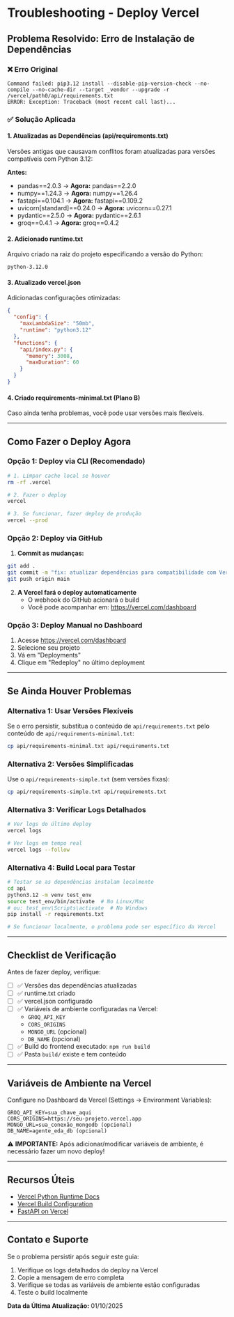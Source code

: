 # Troubleshooting - Deploy Vercel

## Problema Resolvido: Erro de Instalação de Dependências

### ❌ Erro Original
```
Command failed: pip3.12 install --disable-pip-version-check --no-compile --no-cache-dir --target _vendor --upgrade -r /vercel/path0/api/requirements.txt
ERROR: Exception: Traceback (most recent call last)...
```

### ✅ Solução Aplicada

#### 1. Atualizadas as Dependências (api/requirements.txt)
Versões antigas que causavam conflitos foram atualizadas para versões compatíveis com Python 3.12:

**Antes:**
- pandas==2.0.3 → **Agora:** pandas==2.2.0
- numpy==1.24.3 → **Agora:** numpy==1.26.4
- fastapi==0.104.1 → **Agora:** fastapi==0.109.2
- uvicorn[standard]==0.24.0 → **Agora:** uvicorn==0.27.1
- pydantic==2.5.0 → **Agora:** pydantic==2.6.1
- groq==0.4.1 → **Agora:** groq==0.4.2

#### 2. Adicionado runtime.txt
Arquivo criado na raiz do projeto especificando a versão do Python:
```
python-3.12.0
```

#### 3. Atualizado vercel.json
Adicionadas configurações otimizadas:
```json
{
  "config": {
    "maxLambdaSize": "50mb",
    "runtime": "python3.12"
  },
  "functions": {
    "api/index.py": {
      "memory": 3008,
      "maxDuration": 60
    }
  }
}
```

#### 4. Criado requirements-minimal.txt (Plano B)
Caso ainda tenha problemas, você pode usar versões mais flexíveis.

---

## Como Fazer o Deploy Agora

### Opção 1: Deploy via CLI (Recomendado)

```bash
# 1. Limpar cache local se houver
rm -rf .vercel

# 2. Fazer o deploy
vercel

# 3. Se funcionar, fazer deploy de produção
vercel --prod
```

### Opção 2: Deploy via GitHub

1. **Commit as mudanças:**
```bash
git add .
git commit -m "fix: atualizar dependências para compatibilidade com Vercel"
git push origin main
```

2. **A Vercel fará o deploy automaticamente**
   - O webhook do GitHub acionará o build
   - Você pode acompanhar em: https://vercel.com/dashboard

### Opção 3: Deploy Manual no Dashboard

1. Acesse https://vercel.com/dashboard
2. Selecione seu projeto
3. Vá em "Deployments"
4. Clique em "Redeploy" no último deployment

---

## Se Ainda Houver Problemas

### Alternativa 1: Usar Versões Flexíveis
Se o erro persistir, substitua o conteúdo de `api/requirements.txt` pelo conteúdo de `api/requirements-minimal.txt`:

```bash
cp api/requirements-minimal.txt api/requirements.txt
```

### Alternativa 2: Versões Simplificadas
Use o `api/requirements-simple.txt` (sem versões fixas):

```bash
cp api/requirements-simple.txt api/requirements.txt
```

### Alternativa 3: Verificar Logs Detalhados
```bash
# Ver logs do último deploy
vercel logs

# Ver logs em tempo real
vercel logs --follow
```

### Alternativa 4: Build Local para Testar
```bash
# Testar se as dependências instalam localmente
cd api
python3.12 -m venv test_env
source test_env/bin/activate  # No Linux/Mac
# ou: test_env\Scripts\activate  # No Windows
pip install -r requirements.txt

# Se funcionar localmente, o problema pode ser específico da Vercel
```

---

## Checklist de Verificação

Antes de fazer deploy, verifique:

- [ ] ✅ Versões das dependências atualizadas
- [ ] ✅ runtime.txt criado
- [ ] ✅ vercel.json configurado
- [ ] ✅ Variáveis de ambiente configuradas na Vercel:
  - `GROQ_API_KEY`
  - `CORS_ORIGINS`
  - `MONGO_URL` (opcional)
  - `DB_NAME` (opcional)
- [ ] ✅ Build do frontend executado: `npm run build`
- [ ] ✅ Pasta `build/` existe e tem conteúdo

---

## Variáveis de Ambiente na Vercel

Configure no Dashboard da Vercel (Settings → Environment Variables):

```env
GROQ_API_KEY=sua_chave_aqui
CORS_ORIGINS=https://seu-projeto.vercel.app
MONGO_URL=sua_conexão_mongodb (opcional)
DB_NAME=agente_eda_db (opcional)
```

⚠️ **IMPORTANTE:** Após adicionar/modificar variáveis de ambiente, é necessário fazer um novo deploy!

---

## Recursos Úteis

- [Vercel Python Runtime Docs](https://vercel.com/docs/functions/serverless-functions/runtimes/python)
- [Vercel Build Configuration](https://vercel.com/docs/build-step)
- [FastAPI on Vercel](https://vercel.com/guides/deploying-fastapi-with-vercel)

---

## Contato e Suporte

Se o problema persistir após seguir este guia:

1. Verifique os logs detalhados do deploy na Vercel
2. Copie a mensagem de erro completa
3. Verifique se todas as variáveis de ambiente estão configuradas
4. Teste o build localmente

**Data da Última Atualização:** 01/10/2025

